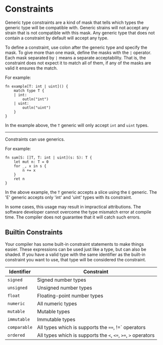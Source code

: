 # Constraints

Generic type constraints are a kind of mask that tells which types the generic type will be compatible with. Generic strains will not accept any strain that is not compatible with this mask. Any generic type that does not contain a constraint by default will accept any type.

To define a constraint, use colon after the generic type and specify the mask. To give more than one mask, define the masks with the `|` operator. Each mask separated by `|` means a separate acceptability. That is, the constraint does not expect it to match all of them, if any of the masks are valid it ensures the match.

For example:
```jule
fn example[T: int | uint]() {
    match type T {
    | int:
        outln("int")
    | uint:
        outln("uint")
    }
}
```

In the example above, the `T` generic will only accept `int` and `uint` types.

---

Constraints can use generics.

For example:
```jule
fn sum[S: []T, T: int | uint](s: S): T {
    let mut n: T = 0
    for _, x in s {
        n += x
    }
    ret n
}
```

In the above example, the `T` generic accepts a slice using the `E` generic. The 'E' generic accepts only 'int' and 'uint' types with its constraint.

In some cases, this usage may result in impractical attributions. The software developer cannot overcome the type mismatch error at compile time. The compiler does not guarantee that it will catch such errors.

## Builtin Constraints

Your compiler has some built-in constraint statements to make things easier. These expressions can be used just like a type, but can also be shaded. If you have a valid type with the same identifier as the built-in constraint you want to use, that type will be considered the constraint.

| Identifier   | Constraint                                                     |
| -------------|----------------------------------------------------------------|
| `signed`     | Signed number types                                            |
| `unsigned`   | Unsigned number types                                          |
| `float`      | Floating-point number types                                    |
| `numeric`    | All numeric types                                              |
| `mutable`    | Mutable types                                                  |
| `immutable`  | Immutable types                                                |
| `comparable` | All types which is supports the `==`, !=` operators            |
| `ordered`    | All types which is supports the `<`, `<=`, `>=`, `>` operators |